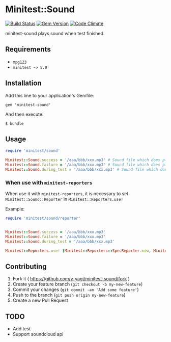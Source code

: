 # Minitest::Sound

[![Build Status](https://travis-ci.org/y-yagi/minitest-sound.svg?branch=master)](https://travis-ci.org/y-yagi/minitest-sound)
[![Gem Version](https://badge.fury.io/rb/minitest-sound.svg)](http://badge.fury.io/rb/minitest-sound)
[![Code Climate](https://codeclimate.com/github/y-yagi/minitest-sound/badges/gpa.svg)](https://codeclimate.com/github/y-yagi/minitest-sound)

minitest-sound plays sound when test finished.

## Requirements

* [`mpg123`](http://www.mpg123.de/)
* `minitest ~> 5.0`

## Installation

Add this line to your application's Gemfile:

    gem 'minitest-sound'

And then execute:

    $ bundle

## Usage

```ruby
require 'minitest/sound'

Minitest::Sound.success = '/aaa/bbb/xxx.mp3' # Sound file which does play when a test succeeded.
Minitest::Sound.failure = '/aaa/bbb/xxx.mp3' # Sound file which does play when a test failed.
Minitest::Sound.during_test = '/aaa/bbb/xxx.mp3' # Sound file which does play during test.
```

### When use with `minitest-reporters`

When use it with `minitest-reporters`, it is necessary to set `Minitest::Sound::Reporter` in `Minitest::Reporters.use!`

Example:

```ruby
require 'minitest/sound/reporter'


Minitest::Sound.success = '/aaa/bbb/xxx.mp3'
Minitest::Sound.failure = '/aaa/bbb/xxx.mp3'
Minitest::Sound.during_test = '/aaa/bbb/xxx.mp3'

Minitest::Reporters.use! [Minitest::Reporters::SpecReporter.new, Minitest::Sound::Reporter.new]
```

## Contributing

1. Fork it ( https://github.com/y-yagi/minitest-sound/fork )
2. Create your feature branch (`git checkout -b my-new-feature`)
3. Commit your changes (`git commit -am 'Add some feature'`)
4. Push to the branch (`git push origin my-new-feature`)
5. Create a new Pull Request

## TODO

* Add test
* Support soundcloud api
